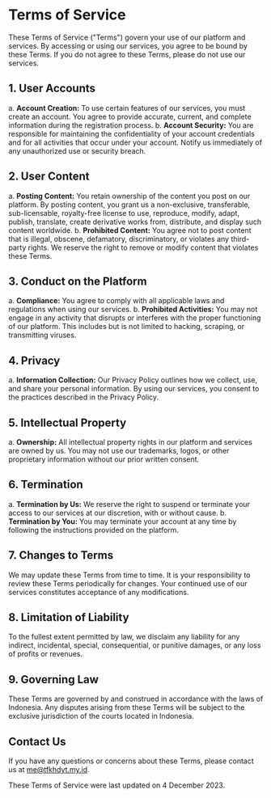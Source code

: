 # Terms of Service

These Terms of Service ("Terms") govern your use of our platform and services.
By accessing or using our services, you agree to be bound by these Terms. If
you do not agree to these Terms, please do not use our services.

## 1. User Accounts

a. **Account Creation:** To use certain features of our services, you must
   create an account. You agree to provide accurate, current, and complete
   information during the registration process.
b. **Account Security:** You are responsible for maintaining the
   confidentiality of your account credentials and for all activities that
   occur under your account. Notify us immediately of any unauthorized use or
   security breach.

## 2. User Content

a. **Posting Content:** You retain ownership of the content you post on our
   platform. By posting content, you grant us a non-exclusive, transferable,
   sub-licensable, royalty-free license to use, reproduce, modify, adapt,
   publish, translate, create derivative works from, distribute, and display
   such content worldwide.
b. **Prohibited Content:** You agree not to post content that is illegal,
   obscene, defamatory, discriminatory, or violates any third-party rights. We
   reserve the right to remove or modify content that violates these Terms.

## 3. Conduct on the Platform

a. **Compliance:** You agree to comply with all applicable laws and regulations
   when using our services.
b. **Prohibited Activities:** You may not engage in any activity that disrupts
   or interferes with the proper functioning of our platform. This includes but
   is not limited to hacking, scraping, or transmitting viruses.

## 4. Privacy

a. **Information Collection:** Our Privacy Policy outlines how we collect, use,
   and share your personal information. By using our services, you consent to
   the practices described in the Privacy Policy.

## 5. Intellectual Property

a. **Ownership:** All intellectual property rights in our platform and services
   are owned by us. You may not use our trademarks, logos, or other proprietary
   information without our prior written consent.

## 6. Termination

a. **Termination by Us:** We reserve the right to suspend or terminate your
   access to our services at our discretion, with or without cause.
b. **Termination by You:** You may terminate your account at any time by
   following the instructions provided on the platform.

## 7. Changes to Terms

We may update these Terms from time to time. It is your responsibility to
review these Terms periodically for changes. Your continued use of our services
constitutes acceptance of any modifications.

## 8. Limitation of Liability

To the fullest extent permitted by law, we disclaim any liability for any
indirect, incidental, special, consequential, or punitive damages, or any loss
of profits or revenues.

## 9. Governing Law

These Terms are governed by and construed in accordance with the laws of
Indonesia. Any disputes arising from these Terms will be subject to the
exclusive jurisdiction of the courts located in Indonesia.

## Contact Us

If you have any questions or concerns about these Terms, please contact us at
[me@tfkhdyt.my.id](mailto:me@tfkhdyt.my.id).

These Terms of Service were last updated on 4 December 2023.

